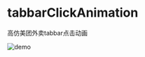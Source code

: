# tabbarClickAnimation
 高仿美团外卖tabbar点击动画


![demo](https://upload-images.jianshu.io/upload_images/1823354-6c9495e222778af6.png?imageMogr2/auto-orient/strip%7CimageView2/2/w/1240)

